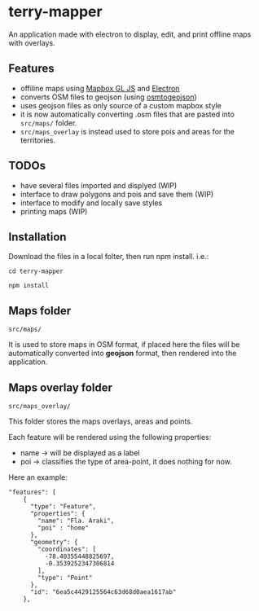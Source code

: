 # terry-mapper
An application made with electron to display, edit, and print offline maps with overlays.

## Features

- offiline maps using [Mapbox GL JS](https://github.com/mapbox/mapbox-gl-js) and [Electron](https://github.com/electron)
- converts OSM files to geojson (using [osmtogeojson](https://github.com/tyrasd/osmtogeojson))
- uses geojson files as only source of a custom mapbox style
- it is now automatically converting .osm files that are pasted into ```src/maps/``` folder.
- ```src/maps_overlay``` is instead used to store pois and areas for the territories.


## TODOs

- have several files imported and displyed (WIP)
- interface to draw polygons and pois and save them (WIP)
- interface to modify and locally save styles
- printing maps (WIP)

## Installation
Download the files in a local folter, then run npm install.
i.e.:

```cd terry-mapper```

```npm install```


## Maps folder
```src/maps/```

It is used to store maps in OSM format, if placed here the files will be automatically converted into __geojson__ format, then rendered into the application.

## Maps overlay folder
```src/maps_overlay/```

This folder stores the maps overlays, areas and points.

Each feature will be rendered using the following properties:

- name -> will be displayed as a label
- poi -> classifies the type of area-point, it does nothing for now.


Here an example:
```
"features": [
    {
      "type": "Feature",
      "properties": {
        "name": "Fla. Araki",
        "poi" : "home"
      },
      "geometry": {
        "coordinates": [
          -78.40355448825697,
          -0.3539252347306814
        ],
        "type": "Point"
      },
      "id": "6ea5c4429125564c63d68d0aea1617ab"
    },
```
